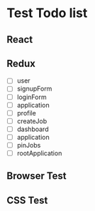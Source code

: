 # Test Todo list

## React


## Redux 
- [ ] user 
- [ ] signupForm 
- [ ] loginForm 
- [ ] application 
- [ ] profile 
- [ ] createJob 
- [ ] dashboard 
- [ ] application 
- [ ] pinJobs 
- [ ] rootApplication 

## Browser Test


## CSS Test
